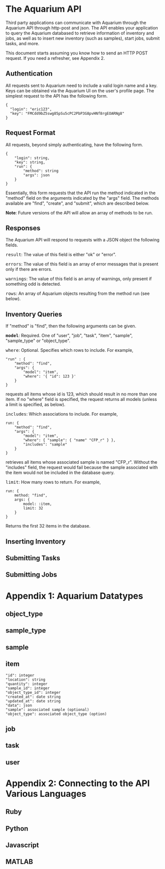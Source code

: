 # The Aquarium API

Third party applications can communicate with Aquarium through the Aquarium API through http-post and json. The API enables your application to query the Aquarium databased to retrieve information of inventory and jobs, as well as to insert new inventory (such as samples), start jobs, submit tasks, and more.

This document starts assuming you know how to send an HTTP POST request. If you need a refresher, see Appendix 2.

## Authentication

All requests sent to Aquarium need to include a valid login name and a key. Keys can be obtained via the Aquarium UI on the user's profile page. The simplest request to the API has the following form.

	{ 
      "login": "eric123",
	  "key": "FMCdd9bZ5swg85pSu5cPC2PbP3G8pvHNf8rgEOARNg8"
	}
	
## Request Format

All requests, beyond simply authenticating, have the following form.

	{ 
		"login": string,
		"key": string,
		"run": {
			"method": string
			"args": json
		}
	}

Essentially, this form requests that the API run the method indicated in the "method" field on the arguments indicated by the "args" field. The methods available are "find", "create", and "submit", which are described below.

**Note**: Future versions of the API will allow an array of methods to be run.

## Responses

The Aquarium API will respond to requests with a JSON object the following fields.

<tt>result</tt>: The value of this field is either "ok" or "error".

<tt>errors</tt>: The value of this field is an array of error messages that is present only if there are errors.

<tt>warnings</tt>: The value of this field is an array of warnings, only present if something odd is detected.

<tt>rows</tt>: An array of Aquarium objects resulting from the method run (see below).

## Inventory Queries

If "method" is "find", then the following arguments can be given.

**<tt>model</tt>**: Required. One of "user", "job", "task", "item", "sample", "sample_type" or "object_type". 

<tt>where</tt>: Optional. Specifies which rows to include. For example,


	"run" : {
		"method": "find",
		"args": { 
			"model": "item",
			"where": '{ "id": 123 }'
		}
	}
	
requests all items whose id is 123, which should result in no more than one item. If no "where" field is specified, the request returns all models (unless a limit is specified, as below).

<tt>includes</tt>: Which associations to include. For example,

    run: {
    	"method": "find",
    	"args": {
    		"model": "item",
        	"where": { "sample": { "name" "CFP_r" } },
       		"includes": "sample"
        }
    }
	
retrieves all items whose associated sample is named "CFP_r". Without the "includes" field, the request would fail because the sample associated with the item would not be included in the database query.

<tt>limit</tt>: How many rows to return. For example,

	run: {
    	method: "find",
	    args: {
    		model: :item,
    		limit: 32
        }
    }
    
Returns the first 32 items in the database.

## Inserting Inventory

## Submitting Tasks

## Submitting Jobs

# Appendix 1: Aquarium Datatypes

## object_type

## sample_type

## sample

## item

	"id": integer
	"location": string
	"quantity": integer
    "sample_id": integer
	"object_type_id": integer
	"created_at": date string
	"updated_at": date string
	"data": json
	"sample": associated sample (optional)
	"object_type": associated object_type (option)

## job

## task

## user

# Appendix 2: Connecting to the API Various Languages

## Ruby

## Python

## Javascript

## MATLAB
